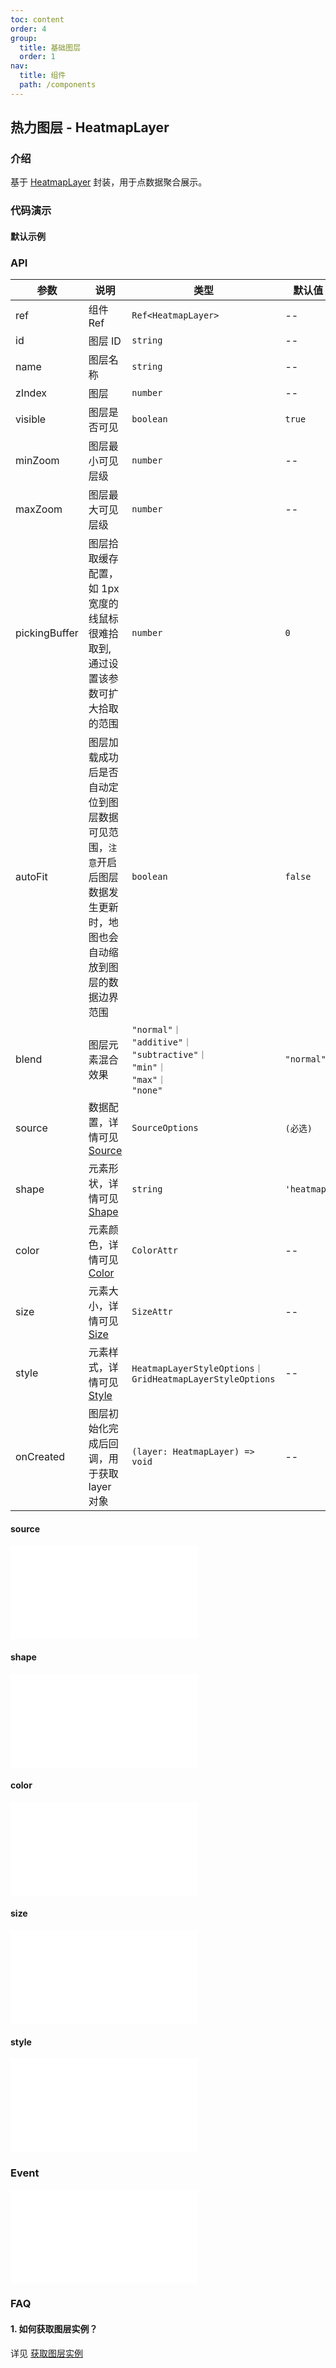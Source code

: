 ```yaml
---
toc: content
order: 4
group:
  title: 基础图层
  order: 1
nav:
  title: 组件
  path: /components
---
```


## 热力图层 - HeatmapLayer

### 介绍

基于 [HeatmapLayer](https://l7plot.antv.antgroup.com/zh/docs/api/base-layers/heatmap-layer) 封装，用于点数据聚合展示。

### 代码演示

#### 默认示例

<code src="./demos/default.tsx" compact></code>

### API

| 参数 | 说明 | 类型 | 默认值 |
| --- | --- | --- | --- |
| ref | 组件 Ref | `Ref<HeatmapLayer>` | -- |
| id | 图层 ID | `string` | -- |
| name | 图层名称 | `string` | -- |
| zIndex | 图层 | `number` | -- |
| visible | 图层是否可见 | `boolean` | `true` |
| minZoom | 图层最小可见层级 | `number` | -- |
| maxZoom | 图层最大可见层级 | `number` | -- |
| pickingBuffer | 图层拾取缓存配置，如 1px 宽度的线鼠标很难拾取到, 通过设置该参数可扩大拾取的范围 | `number` | `0` |
| autoFit | 图层加载成功后是否自动定位到图层数据可见范围，`注意`开启后图层数据发生更新时，地图也会自动缩放到图层的数据边界范围 | `boolean` | `false` |
| blend | 图层元素混合效果 | `"normal"｜`<br />`"additive"｜`<br />`"subtractive"｜`<br />`"min"｜`<br />`"max"｜`<br />`"none"` | `"normal"` |
| source | 数据配置，详情可见 [Source](#source) | `SourceOptions` | `(必选)` |
| shape | 元素形状，详情可见 [Shape](#shape) | `string` | `'heatmap'` |
| color | 元素颜色，详情可见 [Color](#color) | `ColorAttr` | -- |
| size | 元素大小，详情可见 [Size](#size) | `SizeAttr` | -- |
| style | 元素样式，详情可见 [Style](#style) | `HeatmapLayerStyleOptions｜GridHeatmapLayerStyleOptions` | -- |
| onCreated | 图层初始化完成后回调，用于获取 layer 对象 | `(layer: HeatmapLayer) => void` | -- |

#### source

<embed src="../../../../../docs/common/layer/point-layer/source.md"></embed>

#### shape

<embed src="../../../../../docs/common/layer/heatmap-layer/shape.md"></embed>

#### color

<embed src="../../../../../docs/common/layer/attribute/color.md"></embed>

#### size

<embed src="../../../../../docs/common/layer/attribute/size.md"></embed>

#### style

<embed src="../../../../../docs/common/layer/heatmap-layer/style.md"></embed>

### Event

<embed src="../../../../../docs/common/layer/base-common/event.md"></embed>

### FAQ

#### 1. 如何获取图层实例？

详见 [获取图层实例](/components/layers/composite-layers/bubble-layer#1-如何获取图层实例)
